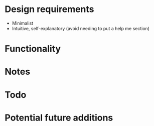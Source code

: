 # Design requirements
- Minimalist
- Intuitive, self-explanatory (avoid needing to put a help me section)
# Functionality
# Notes
# Todo
# Potential future additions